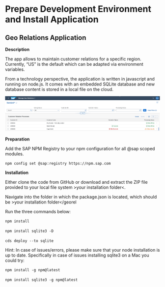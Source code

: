 # Prepare Development Environment and Install Application

## Geo Relations Application

**Description**

The app allows to maintain customer relations for a specific region. Currently, “US” is the default which can be adapted via environment variables.

From a technology perspective, the application is written in javascript and running on node.js. It comes with an embedded SQLite database and new database content is stored in a local file on the cloud.

 ![app](./images/devandapp1.png)

**Preparation**

Add the SAP NPM Registry to your npm configuration for all @sap scoped modules.

```
npm config set @sap:registry https://npm.sap.com
```

**Installation**

Either clone the code from GitHub or download and extract the ZIP file provided to your local file system >your installation folder<.
  
Navigate into the folder in which the package.json is located, which should be >your installation folder</georel

Run the three commands below:

```
npm install

npm install sqlite3 -D

cds deploy --to sqlite
```

Hint: In case of issues/errors, please make sure that your node installation is up to date. Specifically in case of issues installing sqlite3 on a Mac you could try: 

```
npm install -g npm@latest 

npm install sqlite3 -g npm@latest
```

